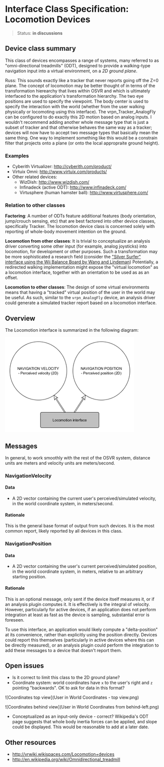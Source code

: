 # Interface Class Specification: Locomotion Devices

> Status: **in discussions**

## Device class summary
This class of devices encompasses a range of systems, many referred to as "omni-directional treadmills" (ODT), designed to provide a walking-type navigation input into a virtual environment, on a *2D ground plane*.

Russ: This sounds exactly like a tracker that never reports going off the Z=0 plane.  The concept of locomotion may be better thought of in terms of the transformation hierearchy that lives within OSVR and which is ultimately interfaced to the application's transformation hierarchy.  The two eye positions are used to specify the viewpoint.  The body center is used to specify the interaction with the world (whether from the user walking physically or locomoting using this interface).  The vrpn_Tracker_AnalogFly can be configured to do exactly this 2D motion based on analog inputs.  I wouldn't recommend adding another whole message type that is just a subset of tracker and that otherwise behaves the same way as a tracker; devices will now have to accept two message types that basically mean the same thing.  One way to implement something like this would be a constrain filter that projects onto a plane (or onto the local appropraite ground height).

### Examples
- Cyberith Virtualizer: <http://cyberith.com/product/>
- Virtuix Omni: <http://www.virtuix.com/products/>
- Other related devices:
	- WizDish: <http://www.wizdish.com/>
	- Infinadeck (active ODT): <http://www.infinadeck.com/>
	- Virtusphere (human hamster ball): <http://www.virtusphere.com/>


### Relation to other classes
**Factoring**: A number of ODTs feature additional features (body orientation, jump/crouch sensing, etc) that are best factored into other device classes, specifically Tracker. The locomotion device class is concerned solely with reporting of whole-body movement intention on the ground.

**Locomotion from other classes**: It is trivial to conceptualize an analysis driver converting some other input (for example, analog joysticks) into locomotion, for development or other purposes. Such a transformation may be more sophisticated a research field (consider the ["Silver Surfer" interface using the Wii Balance Board by Wang and Lindeman](http://dx.doi.org/10.1109/3DUI.2011.5759235)) Potentially, a redirected walking implementation might expose the "virtual locomotion" as a locomotion interface, together with an orientation to be used as as an offset.

**Locomotion to other classes**: The design of some virtual environments means that having a "tracked" virtual position of the user in the world may be useful. As such, similar to the `vrpn_AnalogFly` device, an analysis driver could generate a simulated tracker report based on a locomotion interface.

## Overview
The Locomotion interface is summarized in the following diagram:

![Locomotion interface class](LocomotionInterface.png)

## Messages
In general, to work smoothly with the rest of the OSVR system, distance units are meters and velocity units are meters/second.

### NavigationVelocity
#### Data
- A 2D vector containing the current user's perceived/simulated velocity, in the world coordinate system, in meters/second.

#### Rationale
This is the general base format of output from such devices. It is the most common report, likely reported by all devices in this class.

### NavigationPosition
#### Data
- A 2D vector containing the user's current perceived/simulated position, in the world coordinate system, in meters, relative to an arbitrary starting position.

#### Rationale
This is an optional message, only sent if the device itself measures it, or if an analysis plugin computes it. It is effectively is the integral of velocity. However, particularly for active devices, if an application does not perform integration at least as fast as the device is sampling, substantial error is foreseen.

To use this interface, an application would likely compute a "delta-position" at its convenience, rather than explicitly using the position directly. Devices could report this themselves (particularly in active devices where this can be directly measured), or an analysis plugin could perform the integration to add these messages to a device that doesn't report them.

## Open issues

- Is it correct to limit this class to the 2D ground plane?
- Coordinate system: world coordinates have `x` to the user's right and `z` pointing "backwards". OK to ask for data in this format?

![Coordinates top view](User in World Coordinates - top view.png)

![Coordinates behind view](User in World Coordinates from behind-left.png)

- Conceptualized as an input-only device - correct? Wikipedia's ODT page suggests that whole body inertia forces can be applied, and slope could be displayed. This would be reasonable to add at a later date.

## Other resources
- <http://vrwiki.wikispaces.com/Locomotion+devices>
- <http://en.wikipedia.org/wiki/Omnidirectional_treadmill>
